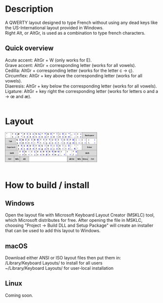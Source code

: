 <h1>Description</h1>

A QWERTY layout designed to type French without using any dead keys like the US-International layout provided in Windows.<br>
Right Alt, or AltGr, is used as a combination to type french characters.

<h2>Quick overview</h2>

Acute accent: AltGr + W (only works for E).<br>
Grave accent: AltGr + corresponding letter (works for all vowels).<br>
Cedilla: AltGr + corresponding letter (works for the letter c -> ç).<br>
Circumflex: AltGr + key above the corresponding letter (works for all vowels).<br>
Diaeresis: AltGr + key below the corresponding letter (works for all vowels).<br>
Ligature: AltGr + key right the corresponding letter (works for letters o and a -> œ and æ).<br><br>

<h1>Layout</h1>

<img src="qwerty-fr.png" width="60%" height="60%" />
<br><br>

<h1>How to build / install</h1>

<h2>Windows</h2>

Open the layout file with Microsoft Keyboard Layout Creator (MSKLC) tool, which Microsoft distributes for free.
After opening the file in MSKLC, choosing "Project -> Build DLL and Setup Package" will create an installer that can be used to add this layout to Windows.

<h2>macOS</h2>

Download either ANSI or ISO layout files then put them in:<br>
/Library/Keyboard Layouts/ to install for all users<br>
~/Library/Keyboard Layouts/ for user-local installation

<h2>Linux</h2>

Coming soon.